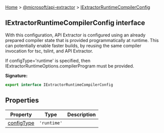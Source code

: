 [Home](./index) &gt; [@microsoft/api-extractor](./api-extractor.md) &gt; [IExtractorRuntimeCompilerConfig](./api-extractor.iextractorruntimecompilerconfig.md)

## IExtractorRuntimeCompilerConfig interface

With this configuration, API Extractor is configured using an already prepared compiler state that is provided programmatically at runtime. This can potentially enable faster builds, by reusing the same compiler invocation for tsc, tslint, and API Extractor.

If configType='runtime' is specified, then IExtractorRuntimeOptions.compilerProgram must be provided.

<b>Signature:</b>

```typescript
export interface IExtractorRuntimeCompilerConfig 
```

## Properties

|  Property | Type | Description |
|  --- | --- | --- |
|  [configType](./api-extractor.iextractorruntimecompilerconfig.configtype.md) | `'runtime'` |  |

